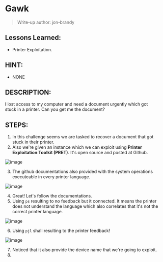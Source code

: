 # Gawk
> Write-up author: jon-brandy

## Lessons Learned:
- Printer Exploitation.

## HINT:
- NONE

## DESCRIPTION:
I lost access to my computer and need a document urgently which got stuck in a printer. Can you get me the document?

## STEPS:
1. In this challenge seems we are tasked to recover a document that got stuck in their printer.
2. Also we're given an instance which we can exploit using **Printer Exploitation Toolkit (PRET)**. It's open source and posted at Github.

![image](https://github.com/jon-brandy/hackthebox/assets/70703371/7d889e49-90ed-445b-a6af-62c1b4cc82a1)


3. The github documentations also provided with the system operations executeable in every printer language.

![image](https://github.com/jon-brandy/hackthebox/assets/70703371/79cfa74f-0f18-4644-ac6f-a217ac79a820)


4. Great! Let's follow the documentations.
5. Using `ps` resulting to no feedback but it connected. It means the printer does not understand the language which also correlates that it's not the correct printer language.

![image](https://github.com/jon-brandy/hackthebox/assets/70703371/1e2ebe60-b5f5-4aef-8247-eaa7fcc8d355)


6. Using `pjl` shall resulting to the printer feedback!

![image](https://github.com/jon-brandy/hackthebox/assets/70703371/48c22af1-4baa-4683-8168-34fb36988006)


7. Noticed that it also provide the device name that we're going to exploit.
8. 

